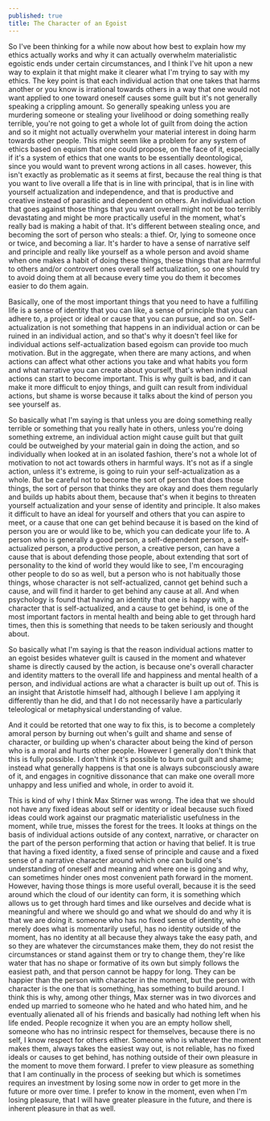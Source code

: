 ```yaml
---
published: true
title: The Character of an Egoist
---
```

So I've been thinking for a while now about how best to explain how my ethics actually works and why it can actually overwhelm materialistic egoistic ends under certain circumstances, and I think I've hit upon a new way to explain it that might make it clearer what I'm trying to say with my ethics. The key point is that each individual action that one takes that harms another or you know is irrational towards others in a way that one would not want applied to one toward oneself causes some guilt but it's not generally speaking a crippling amount. So generally speaking unless you are murdering someone or stealing your livelihood or doing something really terrible, you're not going to get a whole lot of guilt from doing the action and so it might not actually overwhelm your material interest in doing harm towards other people. This might seem like a problem for any system of ethics based on equism that one could propose, on the face of it, especially if it's a system of ethics that one wants to be essentially deontological, since you would want to prevent wrong actions in all cases. however, this isn't exactly as problematic as it seems at first, because the real thing is that you want to live overall a life that is in line with principal, that is in line with yourself actualization and independence, and that is productive and creative instead of parasitic and dependent on others. An individual action that goes against those things that you want overall might not be too terribly devastating and might be more practically useful in the moment, what's really bad is making a habit of that. It's different between stealing once, and becoming the sort of person who steals: a thief. Or, lying to someone once or twice, and becoming a liar. It's harder to have a sense of narrative self and principle and really like yourself as a whole person and avoid shame when one makes a habit of doing these things, these things that are harmful to others and/or controvert ones overall self actualization, so one should try to avoid doing them at all because every time you do them it becomes easier to do them again.

Basically, one of the most important things that you need to have a fulfilling life is a sense of identity that you can like, a sense of principle that you can adhere to, a project or ideal or cause that you can pursue, and so on. Self-actualization is not something that happens in an individual action or can be ruined in an individual action, and so that's why it doesn't feel like for individual actions self-actualization based egoism can provide too much motivation. But in the aggregate, when there are many actions, and when actions can affect what other actions you take and what habits you form and what narrative you can create about yourself, that's when individual actions can start to become important. This is why guilt is bad, and it can make it more difficult to enjoy things, and guilt can result from individual actions, but shame is worse because it talks about the kind of person you see yourself as.

So basically what I'm saying is that unless you are doing something really terrible or something that you really hate in others, unless you're doing something extreme, an individual action might cause guilt but that guilt could be outweighed by your material gain in doing the action, and so individually when looked at in an isolated fashion, there's not a whole lot of motivation to not act towards others in harmful ways. It's not as if a single action, unless it's extreme, is going to ruin your self-actualization as a whole. But be careful not to become the sort of person that does those things, the sort of person that thinks they are okay and does them regularly and builds up habits about them, because that's when it begins to threaten yourself actualization and your sense of identity and principle. It also makes it difficult to have an ideal for yourself and others that you can aspire to meet, or a cause that one can get behind because it is based on the kind of person you are or would like to be, which you can dedicate your life to. A person who is generally a good person, a self-dependent person, a self-actualized person, a productive person, a creative person, can have a cause that is about defending those people, about extending that sort of personality to the kind of world they would like to see, I'm encouraging other people to do so as well, but a person who is not habitually those things, whose character is not self-actualized, cannot get behind such a cause, and will find it harder to get behind any cause at all. And when psychology is found that having an identity that one is happy with, a character that is self-actualized, and a cause to get behind, is one of the most important factors in mental health and being able to get through hard times, then this is something that needs to be taken seriously and thought about.

So basically what I'm saying is that the reason individual actions matter to an egoist besides whatever guilt is caused in the moment and whatever shame is directly caused by the action, is because one's overall character and identity matters to the overall life and happiness and mental health of a person, and individual actions are what a character is built up out of. This is an insight that Aristotle himself had, although I believe I am applying it differently than he did, and that I do not necessarily have a particularly teleological or metaphysical understanding of value.

And it could be retorted that one way to fix this, is to become a completely amoral person by burning out when's guilt and shame and sense of character, or building up when's character about being the kind of person who is a moral and hurts other people. However I generally don't think that this is fully possible. I don't think it's possible to burn out guilt and shame; instead what generally happens is that one is always subconsciously aware of it, and engages in cognitive dissonance that can make one overall more unhappy and less unified and whole, in order to avoid it.

This is kind of why I think Max Stirner was wrong. The idea that we should not have any fixed ideas about self or identity or ideal because such fixed ideas could work against our pragmatic materialistic usefulness in the moment, while true, misses the forest for the trees. It looks at things on the basis of individual actions outside of any context, narrative, or character on the part of the person performing that action or having that belief. It is true that having a fixed identity, a fixed sense of principle and cause and a fixed sense of a narrative character around which one can build one's understanding of oneself and meaning and where one is going and why, can sometimes hinder ones most convenient path forward in the moment. However, having those things is more useful overall, because it is the seed around which the cloud of our identity can form, it is something which allows us to get through hard times and like ourselves and decide what is meaningful and where we should go and what we should do and why it is that we are doing it. someone who has no fixed sense of identity, who merely does what is momentarily useful, has no identity outside of the moment, has no identity at all because they always take the easy path, and so they are whatever the circumstances make them, they do not resist the circumstances or stand against them or try to change them, they're like water that has no shape or formative of its own but simply follows the easiest path, and that person cannot be happy for long. They can be happier than the person with character in the moment, but the person with character is the one that is something, has something to build around. I think this is why, among other things, Max sterner was in two divorces and ended up married to someone who he hated and who hated him, and he eventually alienated all of his friends and basically had nothing left when his life ended. People recognize it when you are an empty hollow shell, someone who has no intrinsic respect for themselves, because there is no self, I know respect for others either. Someone who is whatever the moment makes them, always takes the easiest way out, is not reliable, has no fixed ideals or causes to get behind, has nothing outside of their own pleasure in the moment to move them forward. I prefer to view pleasure as something that I am continually in the process of seeking but which is sometimes requires an investment by losing some now in order to get more in the future or more over time. I prefer to know in the moment, even when I'm losing pleasure, that I will have greater pleasure in the future, and there is inherent pleasure in that as well.